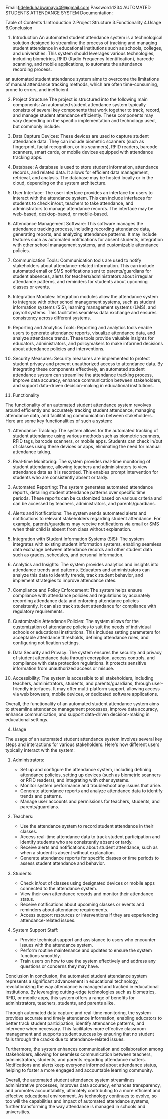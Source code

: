 Email:fideleduhabwanayo49@gmail.com
Password:1234
AUTOMATED STUDENTS ATTENDANCE SYSTEM Documentation: 

Table of Contents
  1.Introduction
2.Project Structure
3.Functionality
4.Usage
6.Conclusion
1. Introduction
An automated student attendance system is a technological solution designed to streamline the process of tracking and managing student attendance in educational institutions such as schools, colleges, and universities. This system should leverages various technologies, including biometrics, RFID (Radio Frequency Identification), barcode scanning, and mobile applications, to automate the attendance recording process.

an automated student attendance system aims to overcome the limitations of manual attendance tracking methods, which are often time-consuming, prone to errors, and inefficient. 

2. Project Structure
The project is structured into the following main components:
An automated student attendance system typically consists of several key components that work together to track, record, and manage student attendance efficiently. These components may vary depending on the specific implementation and technology used, but commonly include:

1. Data Capture Devices: These devices are used to capture student attendance data. They can include biometric scanners (such as fingerprint, facial recognition, or iris scanners), RFID readers, barcode scanners, smart cards, or mobile devices equipped with attendance tracking apps.

2. Database: A database is used to store student information, attendance records, and related data. It allows for efficient data management, retrieval, and analysis. The database may be hosted locally or in the cloud, depending on the system architecture.

3. User Interface: The user interface provides an interface for users to interact with the attendance system. This can include interfaces for students to check in/out, teachers to take attendance, and administrators to manage attendance records. The interface may be web-based, desktop-based, or mobile-based.

4. Attendance Management Software: This software manages the attendance tracking process, including recording attendance data, generating reports, and analyzing attendance patterns. It may include features such as automated notifications for absent students, integration with other school management systems, and customizable attendance policies.

5. Communication Tools: Communication tools are used to notify stakeholders about attendance-related information. This can include automated email or SMS notifications sent to parents/guardians for student absences, alerts for teachers/administrators about irregular attendance patterns, and reminders for students about upcoming classes or events.

6. Integration Modules: Integration modules allow the attendance system to integrate with other school management systems, such as student information systems (SIS), learning management systems (LMS), and payroll systems. This facilitates seamless data exchange and ensures consistency across different systems.

7. Reporting and Analytics Tools: Reporting and analytics tools enable users to generate attendance reports, visualize attendance data, and analyze attendance trends. These tools provide valuable insights for educators, administrators, and policymakers to make informed decisions about attendance policies and interventions.

8. Security Measures: Security measures are implemented to protect student privacy and prevent unauthorized access to attendance data. 
By integrating these components effectively, an automated student attendance system can streamline the attendance tracking process, improve data accuracy, enhance communication between stakeholders, and support data-driven decision-making in educational institutions.







3. Functionality


The functionality of an automated student attendance system revolves around efficiently and accurately tracking student attendance, managing attendance data, and facilitating communication between stakeholders. Here are some key functionalities of such a system:

1. Attendance Tracking: The system allows for the automated tracking of student attendance using various methods such as biometric scanners, RFID tags, barcode scanners, or mobile apps. Students can check in/out of classes using these devices or apps, eliminating the need for manual attendance taking.

2. Real-time Monitoring: The system provides real-time monitoring of student attendance, allowing teachers and administrators to view attendance data as it is recorded. This enables prompt intervention for students who are consistently absent or tardy.

3. Automated Reporting: The system generates automated attendance reports, detailing student attendance patterns over specific time periods. These reports can be customized based on various criteria and can be accessed by teachers, administrators, and parents/guardians.

4. Alerts and Notifications: The system sends automated alerts and notifications to relevant stakeholders regarding student attendance. For example, parents/guardians may receive notifications via email or SMS when their child is absent from class without explanation.

5. Integration with Student Information Systems (SIS): The system integrates with existing student information systems, enabling seamless data exchange between attendance records and other student data such as grades, schedules, and personal information.

6. Analytics and Insights: The system provides analytics and insights into attendance trends and patterns. Educators and administrators can analyze this data to identify trends, track student behavior, and implement strategies to improve attendance rates.

7. Compliance and Policy Enforcement: The system helps ensure compliance with attendance policies and regulations by accurately recording attendance data and enforcing attendance policies consistently. It can also track student attendance for compliance with regulatory requirements.

8. Customizable Attendance Policies: The system allows for the customization of attendance policies to suit the needs of individual schools or educational institutions. This includes setting parameters for acceptable attendance thresholds, defining attendance rules, and configuring notification settings.

9. Data Security and Privacy: The system ensures the security and privacy of student attendance data through encryption, access controls, and compliance with data protection regulations. It protects sensitive information from unauthorized access or misuse.

10. Accessibility: The system is accessible to all stakeholders, including teachers, administrators, students, and parents/guardians, through user-friendly interfaces. It may offer multi-platform support, allowing access via web browsers, mobile devices, or dedicated software applications.

Overall, the functionality of an automated student attendance system aims to streamline attendance management processes, improve data accuracy, enhance communication, and support data-driven decision-making in educational settings.


 4. Usage


The usage of an automated student attendance system involves several key steps and interactions for various stakeholders. Here's how different users typically interact with the system:

1. Administrators:
   - Set up and configure the attendance system, including defining attendance policies, setting up devices (such as biometric scanners or RFID readers), and integrating with other systems.
   - Monitor system performance and troubleshoot any issues that arise.
   - Generate attendance reports and analyze attendance data to identify trends and patterns.
   - Manage user accounts and permissions for teachers, students, and parents/guardians.

2. Teachers:
   - Use the attendance system to record student attendance in their classes.
   - Access real-time attendance data to track student participation and identify students who are consistently absent or tardy.
   - Receive alerts and notifications about student attendance, such as when a student is absent without explanation.
   - Generate attendance reports for specific classes or time periods to assess student attendance and behavior.

3. Students:
   - Check in/out of classes using designated devices or mobile apps connected to the attendance system.
   - View their own attendance records and monitor their attendance status.
   - Receive notifications about upcoming classes or events and reminders about attendance requirements.
   - Access support resources or interventions if they are experiencing attendance-related issues.


4. System Support Staff:
   - Provide technical support and assistance to users who encounter issues with the attendance system.
   - Perform routine maintenance and updates to ensure the system functions smoothly.
   - Train users on how to use the system effectively and address any questions or concerns they may have.


Conclusion
In conclusion, the automated student attendance system represents a significant advancement in educational technology, revolutionizing the way attendance is managed and tracked in educational institutions. By leveraging cutting-edge technologies such as biometrics, RFID, or mobile apps, this system offers a range of benefits for administrators, teachers, students, and parents alike.

Through automated data capture and real-time monitoring, the system provides accurate and timely attendance information, enabling educators to better track student participation, identify attendance patterns, and intervene when necessary. This facilitates more effective classroom management and supports student success by ensuring that no student falls through the cracks due to attendance-related issues.

Furthermore, the system enhances communication and collaboration among stakeholders, allowing for seamless communication between teachers, administrators, students, and parents regarding attendance matters. Notifications and alerts keep everyone informed about attendance status, helping to foster a more engaged and accountable learning community.

Overall, the automated student attendance system streamlines administrative processes, improves data accuracy, enhances transparency, and promotes accountability, ultimately contributing to a more efficient and effective educational environment. As technology continues to evolve, so too will the capabilities and impact of automated attendance systems, further transforming the way attendance is managed in schools and universities.
